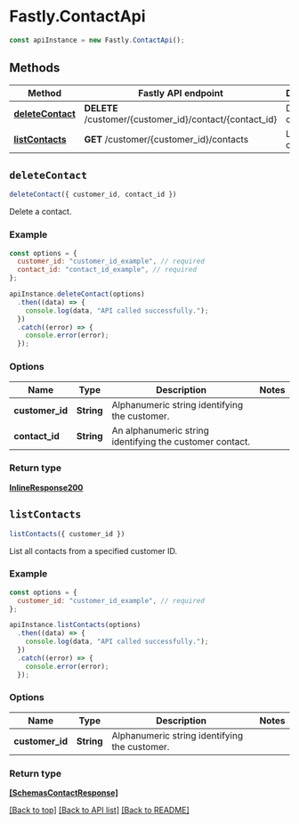 # Fastly.ContactApi

```javascript
const apiInstance = new Fastly.ContactApi();
```
## Methods

Method | Fastly API endpoint | Description
------------- | ------------- | -------------
[**deleteContact**](ContactApi.md#deleteContact) | **DELETE** /customer/{customer_id}/contact/{contact_id} | Delete a contact
[**listContacts**](ContactApi.md#listContacts) | **GET** /customer/{customer_id}/contacts | List contacts


## `deleteContact`

```javascript
deleteContact({ customer_id, contact_id })
```

Delete a contact.

### Example

```javascript
const options = {
  customer_id: "customer_id_example", // required
  contact_id: "contact_id_example", // required
};

apiInstance.deleteContact(options)
  .then((data) => {
    console.log(data, "API called successfully.");
  })
  .catch((error) => {
    console.error(error);
  });
```

### Options

Name | Type | Description  | Notes
------------- | ------------- | ------------- | -------------
**customer_id** | **String** | Alphanumeric string identifying the customer. |
**contact_id** | **String** | An alphanumeric string identifying the customer contact. |

### Return type

[**InlineResponse200**](InlineResponse200.md)


## `listContacts`

```javascript
listContacts({ customer_id })
```

List all contacts from a specified customer ID.

### Example

```javascript
const options = {
  customer_id: "customer_id_example", // required
};

apiInstance.listContacts(options)
  .then((data) => {
    console.log(data, "API called successfully.");
  })
  .catch((error) => {
    console.error(error);
  });
```

### Options

Name | Type | Description  | Notes
------------- | ------------- | ------------- | -------------
**customer_id** | **String** | Alphanumeric string identifying the customer. |

### Return type

[**[SchemasContactResponse]**](SchemasContactResponse.md)


[[Back to top]](#) [[Back to API list]](../../README.md#endpoints)
[[Back to README]](../../README.md)
